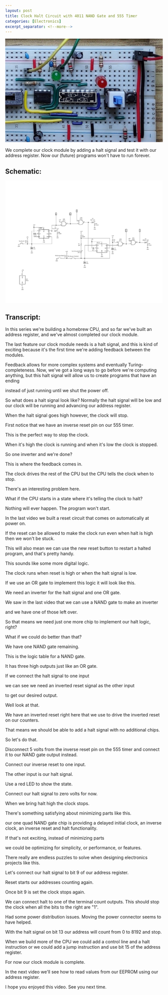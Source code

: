 ```yaml
---
layout: post
title: Clock Halt Circuit with 4011 NAND Gate and 555 Timer
categories: [Electronics]
excerpt_separator: <!--more-->
---
```


<a href="https://youtu.be/-j5fzLaksTk" class="yt-screen">
<img src="/images/halt.jpg" alt="Clock Halt Circuit with 4011 NAND Gate and 555 Timer">
</a>

We complete our clock module by adding a halt signal and test it with our address register. Now our (future) programs won't have to run forever.

<!--more-->

## Schematic:

[![Schematic](/images/halt_schematic.svg)](/images/halt_schematic.svg)

## Transcript:

In this series we're building a homebrew CPU,
and so far we've built an address register,
and we've almost completed our clock module.

The last feature our clock module needs is a halt signal,
and this is kind of exciting because it's the first time we're adding feedback between the modules.

Feedback allows for more complex systems and eventually Turing-completeness. Now, we've got a long ways to go before
we're computing anything,
but this halt signal will allow us to
create programs that have an ending

instead of just running until we shut the power off.

So what does a halt signal look like? Normally the halt signal will be low and our clock will be running and advancing our address register.

When the halt signal goes high however, the clock will stop.

First notice that we have an inverse reset pin on our 555 timer.

This is the perfect way to stop the clock.

When it's high the clock is running and when it's low the clock is stopped.

So one inverter and we're done?

This is where the feedback comes in.

The clock drives the rest of the CPU
but the CPU tells the clock when to stop.

There's an interesting problem here.

What if the CPU starts in a state
where it's telling the clock to halt?

Nothing will ever happen.
The program won't start.

In the last video we built a reset circuit that comes on automatically at power on.

If the reset can be allowed to make the clock run even when halt is high then we won't be stuck.

This will also mean we can use the new reset button to restart a halted program,
and that's pretty handy.

This sounds like some more digital logic.

The clock runs when reset is high or when the halt signal is low.

If we use an OR gate to implement this logic it will look like this.

We need an inverter for the halt signal and one OR gate.

We saw in the last video that we can use a NAND gate to make an inverter

and we have one of those left over.

So that means we need just one more chip
to implement our halt logic, right?

What if we could do better than that?

We have one NAND gate remaining.

This is the logic table for a NAND gate.

It has three high outputs just like an OR gate.

If we connect the halt signal to one input

we can see we need an inverted reset signal as the other input

to get our desired output.

Well look at that.

We have an inverted reset right here that we use to 
drive the inverted reset on our counters.

That means we should be able to add a halt signal with no additional chips.

So let's do that.

Disconnect 5 volts from the inverse reset pin on the 555 timer
and connect it to our NAND gate output instead.

Connect our inverse reset to one input.

The other input is our halt signal.

Use a red LED to show the state.

Connect our halt signal to zero volts for now.

When we bring halt high the clock stops.

There's something satisfying about minimizing parts like this.

our one quad NAND gate chip is providing
a delayed initial clock,
an inverse clock,
an inverse reset and halt functionality.

If that's not exciting, instead of minimizing parts

we could be optimizing for simplicity,
or performance, or features.

There really are endless puzzles to solve when designing electronics projects like this.

Let's connect our halt signal to bit 9 of our address register.

Reset starts our addresses counting again.

Once bit 9 is set the clock stops again.

We can connect halt to one of the terminal count outputs. This should stop the clock when all the bits to the right are "1".

Had some power distribution issues.
Moving the power connector seems to have helped.

With the halt signal on bit 13 our address will count from 0 to 8192 and stop.

When we build more of the CPU we could add a control line and a halt instruction or we could add a jump instruction and use bit 15 of the address register.

For now our clock module is complete.

In the next video we'll see how to read values from our EEPROM
using our address register.

I hope you enjoyed this video. See you next time.
